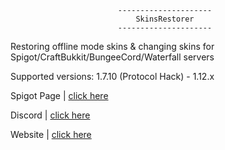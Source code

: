 							---------------------
							    SkinsRestorer
							---------------------

 Restoring offline mode skins & changing skins for Spigot/CraftBukkit/BungeeCord/Waterfall servers
 
 Supported versions: 1.7.10 (Protocol Hack) - 1.12.x

 Spigot Page | [click here](https://www.spigotmc.org/resources/skinsrestorer.2124/)

 Discord | [click here](https://discord.me/skinsrestorer)

 Website | [click here](https://skinsrestorer.net/)

 
